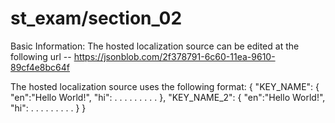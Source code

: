 # st_exam/section_02

Basic Information:
The hosted localization source can be edited at the following url
-- https://jsonblob.com/2f378791-6c60-11ea-9610-89cf4e8bc64f

The hosted localization source uses the following format:
{
    "KEY_NAME":
    {
        "en":"Hello World!",
        "hi": . . .
         . . . 
          . . .
    },
    "KEY_NAME_2":
    {
        "en":"Hello World!",
        "hi": . . .
         . . . 
          . . .
    }
}